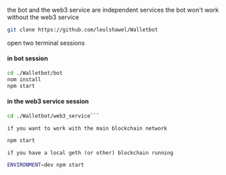 the bot and the web3 service are independent services 
the bot won't work without the web3 service

```sh
git clone https://github.com/leulshawel/Walletbot
```

open two terminal sessions

<h4>in bot session</h4>

```sh
cd ./Walletbot/bot
nom install
npm start
```

<h4>in the web3 service session</h4>

```sh
cd ./Walletbot/web3_service```
```
    if you want to work with the main blockchain network
```sh
npm start
```
    if you have a local geth (or other) blockchain running
```sh
ENVIRONMENT=dev npm start
```